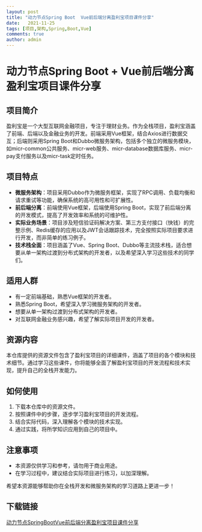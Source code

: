 ```yaml
---
layout: post
title: "动力节点Spring Boot  Vue前后端分离盈利宝项目课件分享"
date:   2021-11-25
tags: [项目,架构,Spring,Boot,Vue]
comments: true
author: admin
---
```

# 动力节点Spring Boot + Vue前后端分离盈利宝项目课件分享

## 项目简介

盈利宝是一个大型互联网金融项目，专注于理财业务。作为全栈项目，盈利宝涵盖了前端、后端以及金融业务的开发。前端采用Vue框架，结合Axios进行数据交互；后端则采用Spring Boot和Dubbo微服务架构，包括多个独立的微服务模块，如micr-common公共服务、micr-web服务、micr-database数据库服务、micr-pay支付服务以及micr-task定时任务。

## 项目特点

- **微服务架构**：项目采用Dubbo作为微服务框架，实现了RPC调用、负载均衡和请求重试等功能，确保系统的高可用性和可扩展性。
- **前后端分离**：前端使用Vue框架，后端使用Spring Boot，实现了前后端分离的开发模式，提高了开发效率和系统的可维护性。
- **实际业务场景**：项目涉及短信验证码解决方案、第三方支付接口（快钱）的完整示例、Redis缓存的应用以及JWT会话跟踪技术，完全按照实际项目要求进行开发，而非简单的练习例子。
- **技术栈全面**：项目涵盖了Vue、Spring Boot、Dubbo等主流技术栈，适合想要从单一架构过渡到分布式架构的开发者，以及希望深入学习这些技术的同学们。

## 适用人群

- 有一定前端基础，熟悉Vue框架的开发者。
- 熟悉Spring Boot，希望深入学习微服务架构的开发者。
- 想要从单一架构过渡到分布式架构的开发者。
- 对互联网金融业务感兴趣，希望了解实际项目开发的开发者。

## 资源内容

本仓库提供的资源文件包含了盈利宝项目的详细课件，涵盖了项目的各个模块和技术细节。通过学习这些课件，你将能够全面了解盈利宝项目的开发流程和技术实现，提升自己的全栈开发能力。

## 如何使用

1. 下载本仓库中的资源文件。
2. 按照课件中的步骤，逐步学习盈利宝项目的开发流程。
3. 结合实际代码，深入理解各个模块的技术实现。
4. 通过实践，将所学知识应用到自己的项目中。

## 注意事项

- 本资源仅供学习和参考，请勿用于商业用途。
- 在学习过程中，建议结合实际项目进行练习，以加深理解。

希望本资源能够帮助你在全栈开发和微服务架构的学习道路上更进一步！

## 下载链接

[动力节点SpringBootVue前后端分离盈利宝项目课件分享](https://pan.quark.cn/s/46b61c77a641)